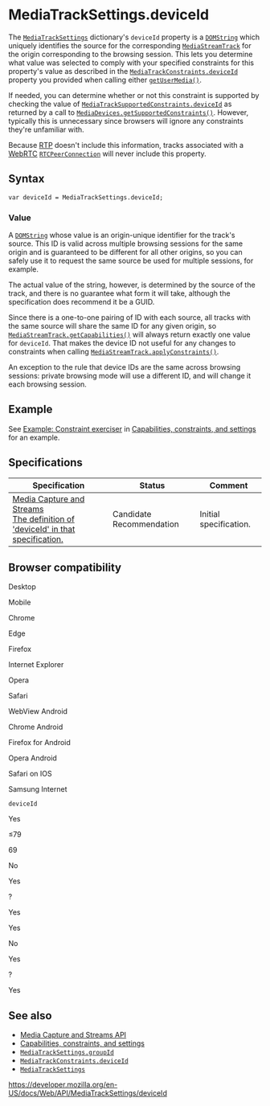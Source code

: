 # MediaTrackSettings.deviceId

The [`MediaTrackSettings`](../mediatracksettings) dictionary's `deviceId` property is a [`DOMString`](../domstring) which uniquely identifies the source for the corresponding [`MediaStreamTrack`](../mediastreamtrack) for the origin corresponding to the browsing session. This lets you determine what value was selected to comply with your specified constraints for this property's value as described in the [`MediaTrackConstraints.deviceId`](../mediatrackconstraints/deviceid) property you provided when calling either [`getUserMedia()`](../mediadevices/getusermedia).

If needed, you can determine whether or not this constraint is supported by checking the value of [`MediaTrackSupportedConstraints.deviceId`](../mediatracksupportedconstraints/deviceid) as returned by a call to [`MediaDevices.getSupportedConstraints()`](../mediadevices/getsupportedconstraints). However, typically this is unnecessary since browsers will ignore any constraints they're unfamiliar with.

Because [RTP](https://developer.mozilla.org/en-US/docs/Glossary/RTP) doesn't include this information, tracks associated with a [WebRTC](../webrtc_api) [`RTCPeerConnection`](../rtcpeerconnection) will never include this property.

## Syntax

    var deviceId = MediaTrackSettings.deviceId;

### Value

A [`DOMString`](../domstring) whose value is an origin-unique identifier for the track's source. This ID is valid across multiple browsing sessions for the same origin and is guaranteed to be different for all other origins, so you can safely use it to request the same source be used for multiple sessions, for example.

The actual value of the string, however, is determined by the source of the track, and there is no guarantee what form it will take, although the specification does recommend it be a GUID.

Since there is a one-to-one pairing of ID with each source, all tracks with the same source will share the same ID for any given origin, so [`MediaStreamTrack.getCapabilities()`](../mediastreamtrack/getcapabilities) will always return exactly one value for `deviceId`. That makes the device ID not useful for any changes to constraints when calling [`MediaStreamTrack.applyConstraints()`](../mediastreamtrack/applyconstraints).

An exception to the rule that device IDs are the same across browsing sessions: private browsing mode will use a different ID, and will change it each browsing session.

## Example

See [Example: Constraint exerciser](#) in [Capabilities, constraints, and settings](../media_streams_api/constraints) for an example.

## Specifications

<table><thead><tr class="header"><th>Specification</th><th>Status</th><th>Comment</th></tr></thead><tbody><tr class="odd"><td><a href="https://w3c.github.io/mediacapture-main/#dom-mediatracksettings-deviceid">Media Capture and Streams<br />
<span class="small">The definition of 'deviceId' in that specification.</span></a></td><td><span class="spec-cr">Candidate Recommendation</span></td><td>Initial specification.</td></tr></tbody></table>

## Browser compatibility

Desktop

Mobile

Chrome

Edge

Firefox

Internet Explorer

Opera

Safari

WebView Android

Chrome Android

Firefox for Android

Opera Android

Safari on IOS

Samsung Internet

`deviceId`

Yes

≤79

69

No

Yes

?

Yes

Yes

No

Yes

?

Yes

## See also

- [Media Capture and Streams API](../media_streams_api)
- [Capabilities, constraints, and settings](../media_streams_api/constraints)
- [`MediaTrackSettings.groupId`](groupid)
- [`MediaTrackConstraints.deviceId`](../mediatrackconstraints/deviceid)
- [`MediaTrackSettings`](../mediatracksettings)

<a href="https://developer.mozilla.org/en-US/docs/Web/API/MediaTrackSettings/deviceId" class="_attribution-link">https://developer.mozilla.org/en-US/docs/Web/API/MediaTrackSettings/deviceId</a>
